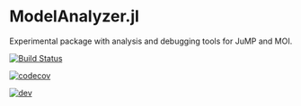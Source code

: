 # ModelAnalyzer.jl

Experimental package with analysis and debugging tools for JuMP and MOI.

[![Build Status](https://github.com/jump-dev/ModelAnalyzer.jl/actions/workflows/ci.yml/badge.svg?branch=main)](https://github.com/jump-dev/ModelAnalyzer.jl/actions?query=workflow%3ACI)

[![codecov](https://codecov.io/gh/jump-dev/ModelAnalyzer.jl/branch/main/graph/badge.svg)](https://codecov.io/gh/jump-dev/ModelAnalyzer.jl)

[![dev](https://img.shields.io/badge/docs-dev-blue.svg)](https://jump-dev.github.io/ModelAnalyzer.jl/dev/)

